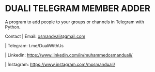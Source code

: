 # DUALI TELEGRAM MEMBER ADDER
A program to add people to your groups or channels in Telegram with Python.

Contact
| Email: osmandvali@gmail.com

| Telegram: t.me/DualiWithUs

| Linkedin: https://www.linkedin.com/in/muhammedosmanduali/

| İnstagram: https://www.instagram.com/mosmanduali/

